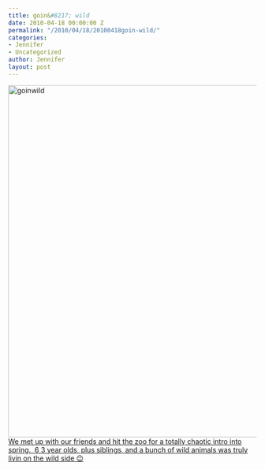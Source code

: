```yaml
---
title: goin&#8217; wild
date: 2010-04-18 00:00:00 Z
permalink: "/2010/04/18/20100418goin-wild/"
categories:
- Jennifer
- Uncategorized
author: Jennifer
layout: post
---
```


<img title="goinwild" height="713" alt="goinwild" width="950" class="alignleft size-full wp-image-679" src="/teamelam/assets/images/goinand-8217-wild/1273577213000-missing.jpg" />[We met up with our friends and hit the zoo for a totally chaotic intro into spring.  6 3 year olds, plus siblings, and a bunch of wild animals was truly livin on the wild side 😉](http://www.flickr.com/photos/jenniferandJennifers_photos/sets/72157623761626289/)
